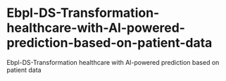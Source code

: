 # Ebpl-DS-Transformation-healthcare-with-Al-powered-prediction-based-on-patient-data
Ebpl-DS-Transformation healthcare with Al-powered prediction based on patient data
